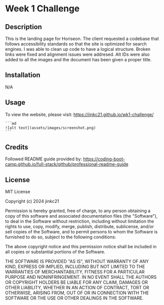 # Week 1 Challenge

## Description

This is the landing page for Horiseon. The client requested a codebase that follows accessibility standards so that the site is optimized for search engines. I was able to clean up code to have a logical structure. Broken links were fixed and alignment issues were addresed. Alt IDs were also added to all the images and the document has been given a proper title.

## Installation

N/A

## Usage

To view the website, please visit: https://jinkc21.github.io/wk1-challenge/

    ```md
    ![alt text](assets/images/screenshot.png)
    ```

## Credits

Followed README guide provided by: https://coding-boot-camp.github.io/full-stack/github/professional-readme-guide

## License

MIT License

Copyright (c) 2024 jinkc21

Permission is hereby granted, free of charge, to any person obtaining a copy
of this software and associated documentation files (the "Software"), to deal
in the Software without restriction, including without limitation the rights
to use, copy, modify, merge, publish, distribute, sublicense, and/or sell
copies of the Software, and to permit persons to whom the Software is
furnished to do so, subject to the following conditions:

The above copyright notice and this permission notice shall be included in all
copies or substantial portions of the Software.

THE SOFTWARE IS PROVIDED "AS IS", WITHOUT WARRANTY OF ANY KIND, EXPRESS OR
IMPLIED, INCLUDING BUT NOT LIMITED TO THE WARRANTIES OF MERCHANTABILITY,
FITNESS FOR A PARTICULAR PURPOSE AND NONINFRINGEMENT. IN NO EVENT SHALL THE
AUTHORS OR COPYRIGHT HOLDERS BE LIABLE FOR ANY CLAIM, DAMAGES OR OTHER
LIABILITY, WHETHER IN AN ACTION OF CONTRACT, TORT OR OTHERWISE, ARISING FROM,
OUT OF OR IN CONNECTION WITH THE SOFTWARE OR THE USE OR OTHER DEALINGS IN THE
SOFTWARE.


